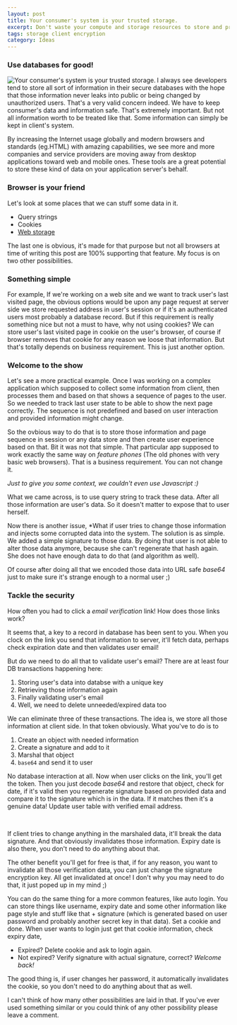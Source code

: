 ```yaml
---
layout: post
title: Your consumer's system is your trusted storage.
excerpt: Don't waste your compute and storage resources to store and process data that could be stored into client's system. Your consumer's system is your trusted storage.
tags: storage client encryption
category: Ideas
---
```


### Use databases for good!

<img src="{{ site.url }}/img/database.png" alt="Your consumer's system is your trusted storage." title="Your consumer's system is your trusted storage." align="left" />

I always see developers tend to store all sort of information in their secure databases with the hope that those information never leaks into public or being changed by unauthorized users. That's a very valid concern indeed. We have to keep consumer's data and information safe. That's extremely important. But not all information worth to be treated like that. Some information can simply be kept in client's system. 

By increasing the Internet usage globally and modern browsers and standards (eg.HTML) with amazing capabilities, we see more and more companies and service providers are moving away from desktop applications toward web and mobile ones. These tools are a great potential to store these kind of data on your application server's behalf.

<div class="ads"> 
    <ins class="adsbygoogle" style="display:block" data-ad-client="ca-pub-7360583392867579" data-ad-slot="4587256441" data-ad-format="horizontal"></ins> 
</div> 
<script> (adsbygoogle = window.adsbygoogle || []).push({}); </script>

### Browser is your friend

Let's look at some places that we can stuff some data in it. 

+ Query strings
+ Cookies
+ [Web storage][1]

The last one is obvious, it's made for that purpose but not all browsers at time of writing this post are 100% supporting that feature. My focus is on two other possibilities.

### Something simple

For example, If we're working on a web site and we want to track user's last visited page, the obvious options would be upon any page request at server side we store requested address in user's session or if it's an authenticated users most probably a database record. But if this requirement is really something nice but not a must to have, why not using cookies? We can store user's last visited page in cookie on the user's browser, of course if browser removes that cookie for any reason we loose that information. But that's totally depends on business requirement. This is just another option. 

### Welcome to the show

<div class="ads"> 
    <ins class="adsbygoogle" style="display:block" data-ad-client="ca-pub-7360583392867579" data-ad-slot="4587256441" data-ad-format="rectangle"></ins> 
</div> 
<script> (adsbygoogle = window.adsbygoogle || []).push({}); </script>

Let's see a more practical example. Once I was working on a complex application which supposed to collect some information from client, then processes them and based on that shows a sequence of pages to the user. So we needed to track last user state to be able to show the next page correctly. The sequence is not predefined and based on user interaction and provided information might change.

So the ovbious way to do that is to store those information and page sequence in session or any data store and then create user experience based on that. Bit it was not that simple. That particular app supposed to work exactly the same way on *feature phones* (The old phones with very basic web browsers). That is a business requirement. You can not change it.

*Just to give you some context, we couldn't even use Javascript :)*

What we came across, is to use query string to track these data. After all those information are user's data. So it doesn't matter to expose that to user herself.

Now there is another issue, *What if user tries to change those information and injects some corrupted data into the system. The solution is as simple. We added a simple signature to those data. By doing that user is not able to alter those data anymore, because she can't regenerate that hash again. She does not have enough data to do that (and algorithm as well).

Of course after doing all that we encoded those data into URL safe *base64* just to make sure it's strange enough to a normal user ;)

### Tackle the security

How often you had to click a *email verification* link! How does those links work?

It seems that, a key to a record in database has been sent to you. When you clock on the link you send that information to server, it'll fetch data, perhaps check expiration date and then validates user email!

But do we need to do all that to validate user's email? There are at least four DB transactions happening here:

1. Storing user's data into databse with a unique key
2. Retrieving those information again
3. Finally validating user's email
4. Well, we need to delete unneeded/expired data too

We can eliminate three of these transactions. The idea is, we store all those information at client side. In that token obviously. What you've to do is to 

1. Create an object with needed information
2. Create a signature and add to it
3. Marshal that object
4. `base64` and send it to user

No database interaction at all. Now when user clicks on the link, you'll get the token. Then you just decode *base64* and restore that object, check for date, if it's valid then you regenerate signature based on provided data and compare it to the signature which is in the data. If it matches then it's a genuine data! Update user table with verified email address.

<div class="ads"> 
    <ins class="adsbygoogle" style="display:block" data-ad-client="ca-pub-7360583392867579" data-ad-slot="4587256441" data-ad-format="horizontal"></ins> 
</div> 
<script> (adsbygoogle = window.adsbygoogle || []).push({}); </script>
<br />

If client tries to change anything in the marshaled data, it'll break the data signature. And that obviously invalidates those information. Expiry date is also there, you don't need to do anything about that.

The other benefit you'll get for free is that, if for any reason, you want to invalidate all those verification data, you can just change the signature encryption key. All get invalidated at once! I don't why you may need to do that, it just poped up in my mind ;)

You can do the same thing for a more common features, like auto login. You can store things like username, expiry date and some other information like page style and stuff like that + signature (which is generated based on user password and probably another secret key in that data). Set a cookie and done. When user wants to login just get that cookie information, check expiry date, 

* Expired? Delete cookie and ask to login again. 
* Not expired? Verify signature with actual signature, correct? *Welcome back!*

The good thing is, if user changes her password, it automatically invalidates the cookie, so you don't need to do anything about that as well.

I can't think of how many other possibilities are laid in that. If you've ever used something similar or you could think of any other possibility please leave a comment.


[1]: http://dev.w3.org/html5/webstorage/

